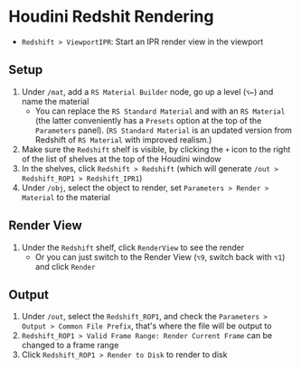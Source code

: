 # Houdini Redshit Rendering

- `Redshift > ViewportIPR`: Start an IPR render view in the viewport

## Setup

1. Under `/mat`, add a `RS Material Builder` node, go up a level (`⌥←`) and name the material
    - You can replace the `RS Standard Material` and with an `RS Material` (the latter conveniently has a `Presets` option at the top of the `Parameters` panel). (`RS Standard Material` is an updated version from Redshift of `RS Material` with improved realism.)
2. Make sure the `Redshift` shelf is visible, by clicking the `+` icon to the right of the list of shelves at the top of the Houdini window
3. In the shelves, click `Redshift > Redshift` (which will generate `/out > Redshift_ROP1 > Redshift_IPR1`)
4. Under `/obj`, select the object to render, set `Parameters > Render > Material` to the material

## Render View

1. Under the `Redshift` shelf, click `RenderView` to see the render
    - Or you can just switch to the Render View (`⌥9`, switch back with `⌥1`) and click `Render`

## Output

1. Under `/out`, select the `Redshift_ROP1`, and check the `Parameters > Output > Common File Prefix`, that's where the file will be output to
2. `Redshift_ROP1 > Valid Frame Range: Render Current Frame` can be changed to a frame range
3. Click `Redshift_ROP1 > Render to Disk` to render to disk
